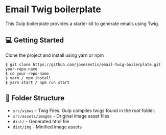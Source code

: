 # Email Twig boilerplate

This Gulp boilerplate provides a starter kit to generate emails using Twig.

## :computer: Getting Started

Clone the project and install using yarn or npm

```
$ git clone https://github.com/josesentis/email-twig-boilerplate.git your-repo-name
$ cd your-repo-name
$ yarn / npm install
$ yarn start / npm run start
```

## :file_folder: Folder Structure

- `src/views` - Twig Files. Gulp compiles twigs found in the root folder.
- `src/assets/images` - Original image asset files
- `dist/` - Generated html file
- `dist/img` - Minified image assets
